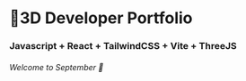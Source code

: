 # 🚀3D Developer Portfolio

### Javascript + React + TailwindCSS + Vite + ThreeJS
###### Welcome to September 💪
